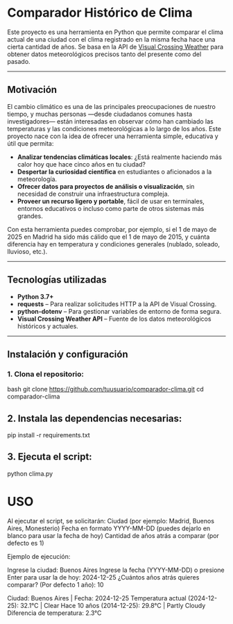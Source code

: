 # Comparador Histórico de Clima

Este proyecto es una herramienta en Python que permite comparar el clima actual de una ciudad con el clima registrado en la misma fecha hace una cierta cantidad de años. Se basa en la API de [Visual Crossing Weather](https://www.visualcrossing.com/) para obtener datos meteorológicos precisos tanto del presente como del pasado.

---

## Motivación

El cambio climático es una de las principales preocupaciones de nuestro tiempo, y muchas personas —desde ciudadanos comunes hasta investigadores— están interesadas en observar cómo han cambiado las temperaturas y las condiciones meteorológicas a lo largo de los años. Este proyecto nace con la idea de ofrecer una herramienta simple, educativa y útil que permita:

- **Analizar tendencias climáticas locales**: ¿Está realmente haciendo más calor hoy que hace cinco años en tu ciudad?
- **Despertar la curiosidad científica** en estudiantes o aficionados a la meteorología.
- **Ofrecer datos para proyectos de análisis o visualización**, sin necesidad de construir una infraestructura compleja.
- **Proveer un recurso ligero y portable**, fácil de usar en terminales, entornos educativos o incluso como parte de otros sistemas más grandes.

Con esta herramienta puedes comprobar, por ejemplo, si el 1 de mayo de 2025 en Madrid ha sido más cálido que el 1 de mayo de 2015, y cuánta diferencia hay en temperatura y condiciones generales (nublado, soleado, lluvioso, etc.).

---

## Tecnologías utilizadas

- **Python 3.7+**
- **requests** – Para realizar solicitudes HTTP a la API de Visual Crossing.
- **python-dotenv** – Para gestionar variables de entorno de forma segura.
- **Visual Crossing Weather API** – Fuente de los datos meteorológicos históricos y actuales.

---

## Instalación y configuración

### 1. Clona el repositorio:

bash
git clone https://github.com/tuusuario/comparador-clima.git
cd comparador-clima

## 2. Instala las dependencias necesarias:
pip install -r requirements.txt

## 3. Ejecuta el script:

python clima.py

# USO

Al ejecutar el script, se solicitarán:
Ciudad (por ejemplo: Madrid, Buenos Aires, Monesterio)
Fecha en formato YYYY-MM-DD (puedes dejarlo en blanco para usar la fecha de hoy)
Cantidad de años atrás a comparar (por defecto es 1)

Ejemplo de ejecución:

Ingrese la ciudad: Buenos Aires
Ingrese la fecha (YYYY-MM-DD) o presione Enter para usar la de hoy: 2024-12-25
¿Cuántos años atrás quieres comparar? (Por defecto 1 año): 10

Ciudad: Buenos Aires | Fecha: 2024-12-25
Temperatura actual (2024-12-25): 32.1°C | Clear
Hace 10 años (2014-12-25): 29.8°C | Partly Cloudy
Diferencia de temperatura: 2.3°C


